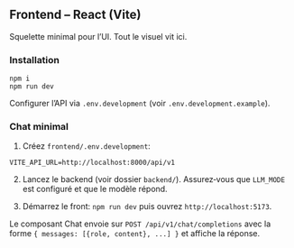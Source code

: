 ## Frontend – React (Vite)

Squelette minimal pour l’UI. Tout le visuel vit ici.

### Installation

```
npm i
npm run dev
```

Configurer l’API via `.env.development` (voir `.env.development.example`).

### Chat minimal

1. Créez `frontend/.env.development`:

```
VITE_API_URL=http://localhost:8000/api/v1
```

2. Lancez le backend (voir dossier `backend/`). Assurez‑vous que `LLM_MODE` est configuré et que le modèle répond.

3. Démarrez le front: `npm run dev` puis ouvrez `http://localhost:5173`.

Le composant Chat envoie sur `POST /api/v1/chat/completions` avec la forme `{ messages: [{role, content}, ...] }` et affiche la réponse.
